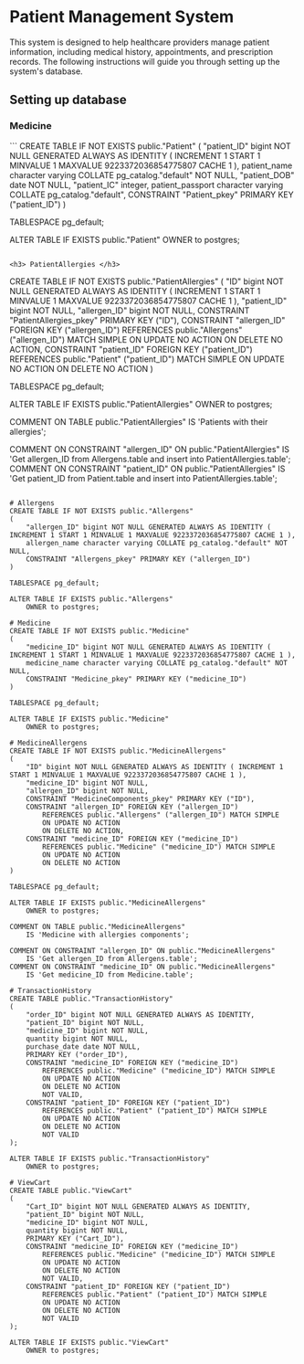 <h1> Patient Management System </h1>
This system is designed to help healthcare providers manage patient information, including medical history, appointments, and prescription records. The following instructions will guide you through setting up the system's database.

<h2> Setting up database </h2>

<h3> Medicine </h3>
```
CREATE TABLE IF NOT EXISTS public."Patient"
(
    "patient_ID" bigint NOT NULL GENERATED ALWAYS AS IDENTITY ( INCREMENT 1 START 1 MINVALUE 1 MAXVALUE 9223372036854775807 CACHE 1 ),
    patient_name character varying COLLATE pg_catalog."default" NOT NULL,
    "patient_DOB" date NOT NULL,
    "patient_IC" integer,
    patient_passport character varying COLLATE pg_catalog."default",
    CONSTRAINT "Patient_pkey" PRIMARY KEY ("patient_ID")
)

TABLESPACE pg_default;

ALTER TABLE IF EXISTS public."Patient"
    OWNER to postgres;
```

<h3> PatientAllergies </h3>
```
CREATE TABLE IF NOT EXISTS public."PatientAllergies"
(
    "ID" bigint NOT NULL GENERATED ALWAYS AS IDENTITY ( INCREMENT 1 START 1 MINVALUE 1 MAXVALUE 9223372036854775807 CACHE 1 ),
    "patient_ID" bigint NOT NULL,
    "allergen_ID" bigint NOT NULL,
    CONSTRAINT "PatientAllergies_pkey" PRIMARY KEY ("ID"),
    CONSTRAINT "allergen_ID" FOREIGN KEY ("allergen_ID")
        REFERENCES public."Allergens" ("allergen_ID") MATCH SIMPLE
        ON UPDATE NO ACTION
        ON DELETE NO ACTION,
    CONSTRAINT "patient_ID" FOREIGN KEY ("patient_ID")
        REFERENCES public."Patient" ("patient_ID") MATCH SIMPLE
        ON UPDATE NO ACTION
        ON DELETE NO ACTION
)

TABLESPACE pg_default;

ALTER TABLE IF EXISTS public."PatientAllergies"
    OWNER to postgres;

COMMENT ON TABLE public."PatientAllergies"
    IS 'Patients with their allergies';

COMMENT ON CONSTRAINT "allergen_ID" ON public."PatientAllergies"
    IS 'Get allergen_ID from Allergens.table and insert into PatientAllergies.table';
COMMENT ON CONSTRAINT "patient_ID" ON public."PatientAllergies"
    IS 'Get patient_ID from Patient.table and insert into PatientAllergies.table';
```

# Allergens
CREATE TABLE IF NOT EXISTS public."Allergens"
(
    "allergen_ID" bigint NOT NULL GENERATED ALWAYS AS IDENTITY ( INCREMENT 1 START 1 MINVALUE 1 MAXVALUE 9223372036854775807 CACHE 1 ),
    allergen_name character varying COLLATE pg_catalog."default" NOT NULL,
    CONSTRAINT "Allergens_pkey" PRIMARY KEY ("allergen_ID")
)

TABLESPACE pg_default;

ALTER TABLE IF EXISTS public."Allergens"
    OWNER to postgres;
    
# Medicine
CREATE TABLE IF NOT EXISTS public."Medicine"
(
    "medicine_ID" bigint NOT NULL GENERATED ALWAYS AS IDENTITY ( INCREMENT 1 START 1 MINVALUE 1 MAXVALUE 9223372036854775807 CACHE 1 ),
    medicine_name character varying COLLATE pg_catalog."default" NOT NULL,
    CONSTRAINT "Medicine_pkey" PRIMARY KEY ("medicine_ID")
)

TABLESPACE pg_default;

ALTER TABLE IF EXISTS public."Medicine"
    OWNER to postgres;

# MedicineAllergens
CREATE TABLE IF NOT EXISTS public."MedicineAllergens"
(
    "ID" bigint NOT NULL GENERATED ALWAYS AS IDENTITY ( INCREMENT 1 START 1 MINVALUE 1 MAXVALUE 9223372036854775807 CACHE 1 ),
    "medicine_ID" bigint NOT NULL,
    "allergen_ID" bigint NOT NULL,
    CONSTRAINT "MedicineComponents_pkey" PRIMARY KEY ("ID"),
    CONSTRAINT "allergen_ID" FOREIGN KEY ("allergen_ID")
        REFERENCES public."Allergens" ("allergen_ID") MATCH SIMPLE
        ON UPDATE NO ACTION
        ON DELETE NO ACTION,
    CONSTRAINT "medicine_ID" FOREIGN KEY ("medicine_ID")
        REFERENCES public."Medicine" ("medicine_ID") MATCH SIMPLE
        ON UPDATE NO ACTION
        ON DELETE NO ACTION
)

TABLESPACE pg_default;

ALTER TABLE IF EXISTS public."MedicineAllergens"
    OWNER to postgres;

COMMENT ON TABLE public."MedicineAllergens"
    IS 'Medicine with allergies components';

COMMENT ON CONSTRAINT "allergen_ID" ON public."MedicineAllergens"
    IS 'Get allergen_ID from Allergens.table';
COMMENT ON CONSTRAINT "medicine_ID" ON public."MedicineAllergens"
    IS 'Get medicine_ID from Medicine.table';

# TransactionHistory
CREATE TABLE public."TransactionHistory"
(
    "order_ID" bigint NOT NULL GENERATED ALWAYS AS IDENTITY,
    "patient_ID" bigint NOT NULL,
    "medicine_ID" bigint NOT NULL,
    quantity bigint NOT NULL,
    purchase_date date NOT NULL,
    PRIMARY KEY ("order_ID"),
    CONSTRAINT "medicine_ID" FOREIGN KEY ("medicine_ID")
        REFERENCES public."Medicine" ("medicine_ID") MATCH SIMPLE
        ON UPDATE NO ACTION
        ON DELETE NO ACTION
        NOT VALID,
    CONSTRAINT "patient_ID" FOREIGN KEY ("patient_ID")
        REFERENCES public."Patient" ("patient_ID") MATCH SIMPLE
        ON UPDATE NO ACTION
        ON DELETE NO ACTION
        NOT VALID
);

ALTER TABLE IF EXISTS public."TransactionHistory"
    OWNER to postgres;

# ViewCart
CREATE TABLE public."ViewCart"
(
    "Cart_ID" bigint NOT NULL GENERATED ALWAYS AS IDENTITY,
    "patient_ID" bigint NOT NULL,
    "medicine_ID" bigint NOT NULL,
    quantity bigint NOT NULL,
    PRIMARY KEY ("Cart_ID"),
    CONSTRAINT "medicine_ID" FOREIGN KEY ("medicine_ID")
        REFERENCES public."Medicine" ("medicine_ID") MATCH SIMPLE
        ON UPDATE NO ACTION
        ON DELETE NO ACTION
        NOT VALID,
    CONSTRAINT "patient_ID" FOREIGN KEY ("patient_ID")
        REFERENCES public."Patient" ("patient_ID") MATCH SIMPLE
        ON UPDATE NO ACTION
        ON DELETE NO ACTION
        NOT VALID
);

ALTER TABLE IF EXISTS public."ViewCart"
    OWNER to postgres;

